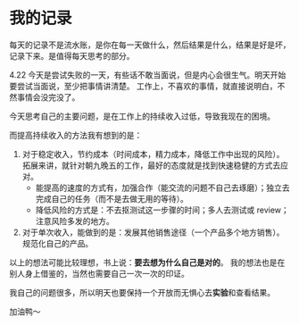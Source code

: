 # 我的记录

每天的记录不是流水账，是你在每一天做什么，然后结果是什么，结果是好是坏，记录下来。是值得每天思考的部分。

4.22
今天是尝试失败的一天，有些话不敢当面说，但是内心会很生气。明天开始要尝试当面说，至少把事情讲清楚。
工作上，不喜欢的事情，就直接说明白，不然事情会没完没了。

今天思考自己的主要问题，是在工作上的持续收入过低，导致我现在的困境。

而提高持续收入的方法我有想到的是：
1. 对于稳定收入，节约成本（时间成本，精力成本，降低工作中出现的风险）。拓展来讲，就针对朝九晚五的工作，最好的态度就是找到快速稳健的方式去应对。
    * 能提高的速度的方式有，加强合作（能交流的问题不自己去琢磨）；独立去完成自己的任务（而不是去做无用的等待）。
    * 降低风险的方式是：不去抠测试这一步骤的时间；多人去测试或 review；注意风险多发的地方。
2. 对于单次收入，能做到的是：发展其他销售途径（一个产品多个地方销售）。规范化自己的产品。


以上的想法可能比较理想，书上说：**要去想为什么自己是对的**。
我的想法也是在别人身上借鉴的，当然也需要自己一次一次的印证。

我自己的问题很多，所以明天也要保持一个开放而无惧心去**实验**和查看结果。


加油鸭～